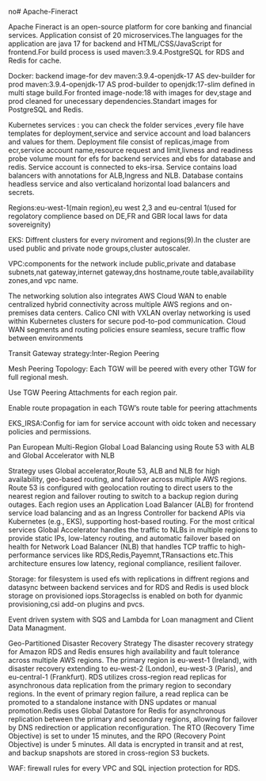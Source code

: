 no# Apache-Fineract

Apache Fineract is an open-source platform for core banking and financial services. Application consist of 20 microservices.The languages for the application are java 17 for backend and HTML/CSS/JavaScript for frontend.For build process is used maven:3.9.4.PostgreSQL for RDS and Redis for cache.

Docker: backend image-for dev maven:3.9.4-openjdk-17 AS dev-builder for prod maven:3.9.4-openjdk-17 AS prod-builder to openjdk:17-slim defined in multi stage build.For fronted image-node:18 with images for dev,stage and prod cleaned for unecessary dependencies.Standart images for PostgreSQL and Redis.


Kubernetes services : you can check the folder services ,every file have templates for deployment,service and service account and load balancers and values for them. Deployment file consist of replicas,image from ecr,service account name,resource request and limit,livness and readiness probe volume mount for efs for backend services and ebs for database and redis. Service account is connected to eks-irsa. Service contains load balancers with annotations for ALB,Ingress and NLB. Database contains headless service and also verticaland horizontal load balancers and secrets.


Regions:eu-west-1(main region),eu west 2,3 and eu-central 1(used for regolatory complience based on DE,FR and GBR local laws for data sovereignity)

EKS: Diffrent clusters for every nviroment and regions(9).In the cluster are used public and private node groups,cluster autoscaler.

VPC:components for the network include public,private and database subnets,nat gateway,internet gateway,dns hostname,route table,availability zones,and vpc name.

The networking  solution also integrates AWS Cloud WAN to enable centralized hybrid connectivity across multiple AWS regions and on-premises data centers. Calico CNI with VXLAN overlay networking is used within Kubernetes clusters for secure pod-to-pod communication. Cloud WAN segments and routing policies ensure seamless, secure traffic flow between environments

Transit Gateway strategy:Inter-Region Peering

Mesh Peering Topology: Each TGW will be peered with every other TGW for full regional mesh.

Use TGW Peering Attachments for each region pair.

Enable route propagation in each TGW’s route table for peering attachments

EKS_IRSA:Config for iam for service account with oidc token and necessary policies and permissions.

Pan European Multi-Region Global Load Balancing using Route 53 with ALB and Global Accelerator with NLB

Strategy uses  Global accelerator,Route 53, ALB and NLB for high availability, geo-based routing, and failover across multiple AWS regions. Route 53 is configured with geolocation routing to direct users to the nearest region and failover routing to switch to a backup region during outages. Each region uses an Application Load Balancer (ALB) for frontend service load balancing and as an Ingress Controller for backend APIs via Kubernetes (e.g., EKS), supporting host-based routing. For the most critical services Global Accelerator handles the traffic to NLBs in multiple regions to provide static IPs, low-latency routing, and automatic failover based on health  for Network Load Balancer (NLB)  that handles TCP traffic to high-performance services like RDS,Redis,Payemnt,TRansactions etc.This architecture ensures low latency, regional compliance, resilient failover.

Storage: for filesystem is used efs with replications in diffrent regions and datasync between backend services and for RDS and Redis is used block storage on provisioned iops.Storageclss is enabled on both for dyanmic provisioning,csi add-on plugins and pvcs.

Event driven system with SQS and Lambda for Loan managment and Client Data Managment.

Geo-Partitioned Disaster Recovery Strategy
The disaster recovery strategy for Amazon RDS and Redis ensures high availability and fault tolerance across multiple AWS regions. The primary region is eu-west-1 (Ireland), with disaster recovery extending to eu-west-2 (London), eu-west-3 (Paris), and eu-central-1 (Frankfurt). RDS utilizes cross-region read replicas for asynchronous data replication from the primary region to secondary regions. In the event of primary region failure, a read replica can be promoted to a standalone instance with DNS updates or manual promotion.Redis uses Global Datastore for Redis for asynchronous replication between the primary and secondary regions, allowing for failover by DNS redirection or application reconfiguration. The RTO (Recovery Time Objective) is set to under 15 minutes, and the RPO (Recovery Point Objective) is under 5 minutes. All data is encrypted in transit and at rest, and backup snapshots are stored in cross-region S3 buckets.

WAF: firewall rules for every VPC and SQL injection protection for RDS.
